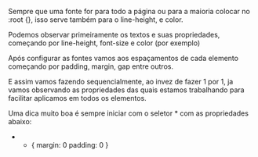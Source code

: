 Sempre que uma fonte for para todo a página ou para a maioria colocar no :root {}, isso serve também para o line-height, e color.

Podemos observar primeiramente os textos e suas propriedades, começando por line-height, font-size e color (por exemplo)

Após configurar as fontes vamos aos espaçamentos de cada elemento começando por padding, margin, gap entre outros.

E assim vamos fazendo sequencialmente, ao invez de fazer 1 por 1, ja vamos observando as propriedades das quais estamos trabalhando para facilitar aplicamos em todos os elementos.

Uma dica muito boa é sempre iniciar com o seletor * com as propriedades abaixo:

  -  * {
  margin: 0 
  padding: 0
  }